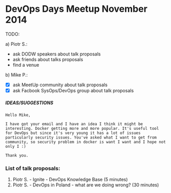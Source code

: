 DevOps Days Meetup November 2014
================================

TODO:

a) Piotr S.:
- ask DODW speakers about talk proposals
- ask friends about talks proposals
- find a venue

b) Mike P.:
   - [x] ask MeetUp community about talk proposals
   - [x] ask Facbook SysOps/DevOps group about talk proposals

##### IDEAS/SUGGESTIONS

```
Hello Mike,

I have got your email and I have an idea I think it might be interesting. Docker getting more and more popular. It's useful tool for DevOps but since it's very young it has a lot of issues particularly security issues. You've asked what I want to get from community, so security problem in docker is want I want and I hope not only I :)

Thank you.
```

### List of talk proposals:
1. Piotr S. - Ignite - DevOps Knowledge Base (5 minutes)
2. Piotr S. - DevOps in Poland - what are we doing wrong? (30 minutes)
